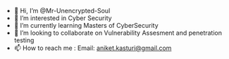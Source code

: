 - 👋 Hi, I’m @Mr-Unencrypted-Soul
- 👀 I’m interested in Cyber Security
- 🌱 I’m currently learning Masters of CyberSecurity
- 💞️ I’m looking to collaborate on Vulnerability Assesment and penetration testing
- 📫 How to reach me : Email: aniket.kasturi@gmail.com

<!---
Mr-Unencrypted-Soul/Mr-Unencrypted-Soul is a ✨ special ✨ repository because its `README.md` (this file) appears on your GitHub profile.
You can click the Preview link to take a look at your changes.
--->
